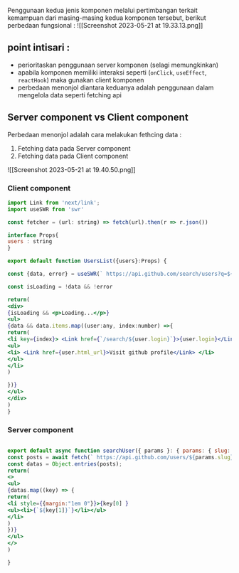 Penggunaan kedua jenis komponen melalui pertimbangan terkait kemampuan dari masing-masing kedua komponen tersebut, berikut perbedaan fungsional :
![[Screenshot 2023-05-21 at 19.33.13.png]]

## point intisari :
- perioritaskan penggunaan server komponen (selagi memungkinkan)
- apabila komponen memiliki interaksi seperti (`onClick`, `useEffect`, `reactHook`) maka gunakan client komponen
- perbedaan menonjol diantara keduanya adalah penggunaan dalam mengelola data seperti fetching api 

## Server component vs Client component

Perbedaan menonjol adalah cara melakukan fethcing data :
1. Fetching data pada Server component
2. Fetching data pada Client component

![[Screenshot 2023-05-21 at 19.40.50.png]]


### Client component 
```jsx
import Link from 'next/link';
import useSWR from 'swr'

const fetcher = (url: string) => fetch(url).then(r => r.json())

interface Props{
users : string
}

export default function UsersList({users}:Props) {

const {data, error} = useSWR(` https://api.github.com/search/users?q=${users}`,fetcher);

const isLoading = !data && !error

return(
<div>
{isLoading && <p>Loading...</p>}
<ul>
{data && data.items.map((user:any, index:number) =>{
return(
<li key={index}> <Link href={`/search/${user.login}`}>{user.login}</Link>
<ul>
<li> <Link href={user.html_url}>Visit github profile</Link> </li>
</ul>
</li>
)

})}
</ul>
</div>
)
}
```

### Server component 
```jsx

export default async function searchUser({ params }: { params: { slug: string } }) {
const posts = await fetch(` https://api.github.com/users/${params.slug}`).then((res) => res.json());
const datas = Object.entries(posts);
return(
<>
<ul>
{datas.map((key) => {
return(
<li style={{margin:"1em 0"}}>{key[0] }
<ul><li>{`${key[1]}`}</li></ul>
</li>
)
})}
</ul>
</>
)

}
```

